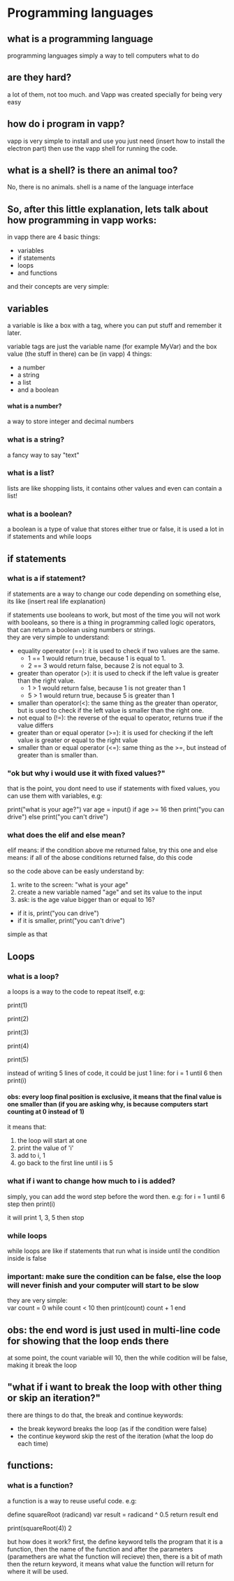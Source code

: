 # Programming languages

## what is a programming language

programming languages simply a way to tell computers what to do

## are they hard?

a lot of them, not too much. and Vapp was created specially for being very easy

## how do i program in vapp?

vapp is very simple to install and use you just need (insert how to install the electron part) then use the vapp shell for running the code.    

## what is a shell? is there an animal too?

No, there is no animals. shell is a name of the language interface

## So, after this little explanation, lets talk about how programming in vapp works:

in vapp there are 4 basic things:

* variables
* if statements
* loops
* and functions

and their concepts are very simple:

## variables

a variable is like a box with a tag, where you can put stuff and remember it later.

variable tags are just the variable name (for example MyVar)
and the box value (the stuff in there) can be (in vapp) 4 things:

* a number
* a string
* a list
* and a boolean

#### what is a number?

a way to store integer and decimal numbers

### what is a string?

a fancy way to say "text"

### what is a list?

lists are like shopping lists, it contains other values and even can contain a list!

### what is a boolean?

a boolean is a type of value that stores either true or false, it is used a lot in if statements and while loops


## if statements
### what is a if statement?

if statements are a way to change our code depending on something else, its like (insert real life explanation)

if statements use booleans to work, but most of the time you will not work with booleans, so there is a thing in programming called logic operators, that can return a boolean using numbers or strings.  
they are very simple to understand:
* equality opereator (==): it is used to check if two values are the same.
  * 1 == 1 would return true, because 1 is equal to 1.
  * 2 == 3 would return false, because 2 is not equal to 3.
* greater than operator (\>): it is used to check if the left value is greater than the right value.
  * 1 > 1 would return false, because 1 is not greater than 1
  * 5 > 1 would return true, because 5 is greater than 1
* smaller than operator(\<): the same thing as the greater than operator, but is used to check if the left value is smaller than the right one.
* not equal to (!=): the reverse of the equal to operator, returns true if the value differs
* greater than or equal operator (>=): it is used for checking if the left value is greater or equal to the right value
* smaller than or equal operator (<=): same thing as the \>=, but instead of greater than is smaller than.

### "ok but why i would use it with fixed values?"

that is the point, you dont need to use if statements with fixed values, you can use them with variables, e.g:


print("what is your age?")
var age = input()
if age >= 16 then print("you can drive") else print("you can't drive")

### what does the elif and else mean?

elif means: if the condition above me returned false, try this one
and else means: if all of the abose conditions returned false, do this code

so the code above can be easly understand by:

1. write to the screen: "what is your age"
1. create a new variable named "age" and set its value to the input
1. ask: is the age value bigger than or equal to 16?
  * if it is, print("you can drive")
  * if it is smaller, print("you can't drive")
 
simple as that

## Loops

### what is a loop?
a loops is a way to the code to repeat itself, e.g:

print(1)

print(2)

print(3)

print(4)

print(5)

instead of writing 5 lines of code, it could be just 1 line:
for i = 1 until 6 then print(i)

#### obs: every loop final position is exclusive, it means that the final value is one smaller than (if you are asking why, is because computers start counting at 0 instead of 1) 

it means that:
1. the loop will start at one 
1. print the value of 'i'
1. add to i, 1
1. go back to the first line until i is 5

### what if i want to change how much to i is added?

simply, you can add the word step before the word then. e.g:
for i = 1 until 6 step then print(i)

it will print 1, 3, 5 then stop

### while loops

while loops are like if statements that run what is inside until the condition inside is false

### important: make sure the condition can be false, else the loop will never finish and your computer will start to be slow

they are very simple:  
var count = 0
while count < 10 then
  print(count)
  count + 1
end

## obs: the end word is just used in multi-line code for showing that the loop ends there

at some point, the count variable will 10, then the while codition will be false, making it break the loop

## "what if i want to break the loop with other thing or skip an iteration?"

there are things to do that, the break and continue keywords:
* the break keyword breaks the loop (as if the condition were false)
* the continue keyword skip the rest of the iteration (what the loop do each time)

## functions:

### what is a function?

a function is a way to reuse useful code. e.g:

define squareRoot (radicand) 
  var result = radicand ^ 0.5
  return result
end

print(squareRoot(4))
2

but how does it work?
first, the define keyword tells the program that it is a function, then the name of the function and after the parameters (paramethers are what the function will recieve)
then, there is a bit of math then the return keyword, it means what value the function will return for where it will be used.
